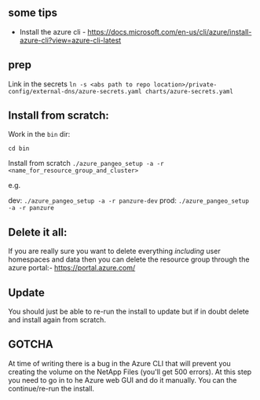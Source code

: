 ## some tips

* Install the azure cli - https://docs.microsoft.com/en-us/cli/azure/install-azure-cli?view=azure-cli-latest

## prep
Link in the secrets
`ln -s <abs path to repo location>/private-config/external-dns/azure-secrets.yaml charts/azure-secrets.yaml`


## Install from scratch:

Work in the `bin` dir:

`cd bin`

Install from scratch
`./azure_pangeo_setup -a -r <name_for_resource_group_and_cluster>`

e.g.

dev: `./azure_pangeo_setup -a -r panzure-dev`
prod: `./azure_pangeo_setup -a -r panzure`


## Delete it all:

If you are really sure you want to delete everything *including* user homespaces and data then you can delete the resource group through the azure portal:- https://portal.azure.com/

## Update

You should just be able to re-run the install to update but if in doubt delete and install again from scratch.

## GOTCHA
At time of writing there is a bug in the Azure CLI that will prevent you creating the volume on the NetApp Files (you'll get 500 errors). At this step you need to go in to he Azure web GUI and do it manually. You can the continue/re-run the install.
